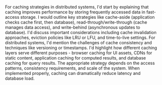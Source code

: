 For caching strategies in distributed systems, I'd start by explaining that caching improves performance by storing frequently accessed data in fast-access storage. I would outline key strategies like cache-aside (application checks cache first, then database), read-through/write-through (cache manages data access), and write-behind (asynchronous updates to database). I'd discuss important considerations including cache invalidation approaches, eviction policies like LRU or LFU, and time-to-live settings. For distributed systems, I'd mention the challenges of cache consistency and techniques like versioning or timestamps. I'd highlight how different caching layers serve different purposes - browser caching for UI assets, CDNs for static content, application caching for computed results, and database caching for query results. The appropriate strategy depends on the access patterns, consistency requirements, and scale of the system. When implemented properly, caching can dramatically reduce latency and database load.